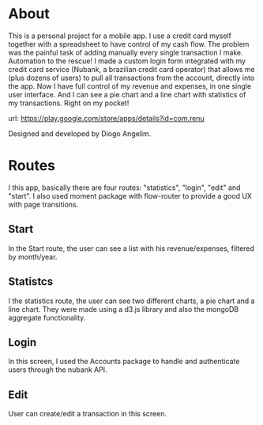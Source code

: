 # About

This is a personal project for a mobile app. I use a credit card myself together with a spreadsheet to have control of my cash flow. The problem was the painful task of adding manually every single transaction I make. Automation to the rescue! I made a custom login form integrated with my credit card service (Nubank, a brazilian credit card operator) that allows me (plus dozens of users) to pull all transactions from the account, directly into the app. Now I have full control of my revenue and expenses, in one single user interface. And I can see a pie chart and a line chart with statistics of my transactions. Right on my pocket!

url: https://play.google.com/store/apps/details?id=com.renu



Designed and developed by Diogo Angelim.


# Routes
I this app, basically there are four routes: "statistics", "login", "edit" and "start". I also used moment package with flow-router to provide a good UX with page transitions.

## Start
In the Start route, the user can see a list with his revenue/expenses, filtered by month/year.

## Statistcs
I the statistics route, the user can see two different charts, a pie chart and a line chart. They were made using a d3.js library and also the mongoDB aggregate functionality.

## Login
In this screen, I used the Accounts package to handle and authenticate users through the nubank API.

## Edit
User can create/edit a transaction in this screen.
